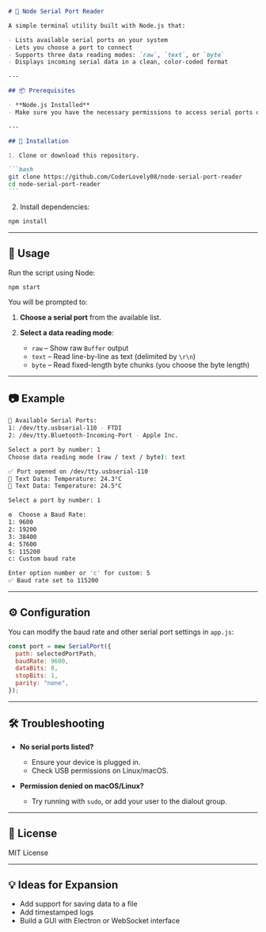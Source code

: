 ````markdown
# 🔌 Node Serial Port Reader

A simple terminal utility built with Node.js that:

- Lists available serial ports on your system
- Lets you choose a port to connect
- Supports three data reading modes: `raw`, `text`, or `byte`
- Displays incoming serial data in a clean, color-coded format

---

## 📦 Prerequisites

- **Node.js Installed**
- Make sure you have the necessary permissions to access serial ports on your system.

---

## 🚀 Installation

1. Clone or download this repository.

```bash
git clone https://github.com/CoderLovely08/node-serial-port-reader
cd node-serial-port-reader
```
````

2. Install dependencies:

```bash
npm install
```

---

## 🧠 Usage

Run the script using Node:

```bash
npm start
```

You will be prompted to:

1. **Choose a serial port** from the available list.
2. **Select a data reading mode**:

   - `raw` – Show raw `Buffer` output
   - `text` – Read line-by-line as text (delimited by `\r\n`)
   - `byte` – Read fixed-length byte chunks (you choose the byte length)

---

## 📷 Example

```bash
🔌 Available Serial Ports:
1: /dev/tty.usbserial-110 - FTDI
2: /dev/tty.Bluetooth-Incoming-Port - Apple Inc.

Select a port by number: 1
Choose data reading mode (raw / text / byte): text

✅ Port opened on /dev/tty.usbserial-110
📄 Text Data: Temperature: 24.3°C
📄 Text Data: Temperature: 24.5°C

Select a port by number: 1

⚙️  Choose a Baud Rate:
1: 9600
2: 19200
3: 38400
4: 57600
5: 115200
c: Custom baud rate

Enter option number or 'c' for custom: 5
✅ Baud rate set to 115200

```

---

## ⚙️ Configuration

You can modify the baud rate and other serial port settings in `app.js`:

```js
const port = new SerialPort({
  path: selectedPortPath,
  baudRate: 9600,
  dataBits: 8,
  stopBits: 1,
  parity: "none",
});
```

---

## 🛠️ Troubleshooting

- **No serial ports listed?**

  - Ensure your device is plugged in.
  - Check USB permissions on Linux/macOS.

- **Permission denied on macOS/Linux?**

  - Try running with `sudo`, or add your user to the dialout group.

---

## 📄 License

MIT License

---

## 💡 Ideas for Expansion

- Add support for saving data to a file
- Add timestamped logs
- Build a GUI with Electron or WebSocket interface
